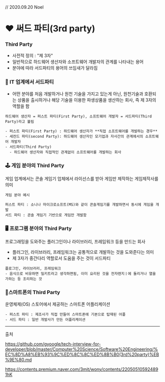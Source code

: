 // 2020.09.20 Noel



# ❤️ 써드 파티(3rd party)



### Third Party

- 사전적 정의 : "제 3자" 
- 일반적으로 하드웨어 생산자와 소프트웨어 개발자의 관계를 나타내는 용어
- 분야에 따라 서드파티의 용어의 쓰임새가 달라짐



### 🏢 IT 업계에서 서드파티

- 어떤 분야를 처음 개발하거나 원천 기술을 가지고 있는게 아닌, 원천기술과 호환되는 상품을 출시하거나 해당 기술을 이용한 파생상품을 생산하는 회사, 즉 제 3자의 역할을 함

```예시
하드웨어 생산자 = 퍼스트 파티(First Party), 소프트웨어 개발자 = 서드파티(Third Party)라고 불림

- 퍼스트 파티(First Party) : 하드웨어 생산자가 **직접 소프트웨어를 개발하는 경우**
- 세컨드 파티(second Party): 하드웨어 생산자인 모기업과 자사간의 관계에서의 소프트웨어 개발자
- 서드파티(Third Party)
  - 하드웨어 생산자와 직접적인 관계없이 소프트웨어를 개발하는 회사
```



### 🕹 게임 분야의 Third Party

게임 업계에서는 콘솔 게임기 업체에서 라이선스를 받아 게임만 제작하는 게임제작사를 의미

```예시
게임 분야 예시

퍼스트 파티 : 소니나 마이크로소프트(MS)와 같이 콘솔게임기를 개발하면서 동시에 게임을 개발
서드 파티 : 콘솔 게임기 기반으로 게임만 개발함

```



 ### 🖥 프로그램 분야의 Third Party

프로그래밍을 도와주는 플러그인이나 라이브러리, 프레임워크 등을 만드는 회사

- 플러그인, 라이브러리, 프레임워크는 공통적으로 개발하는 것을 도와준다는 의미
- 제 3자가 중간다리 역할로서 도움을 주는 것이 서드파티

```예시
플로그인, 라이브러리, 프레임워크
- 음식으로 비유하면 밀키트라고 생각하면됨, 이미 요리된 것을 전자렌지ㅣ에 돌리거나 열을 가하는 등 조리하는 것
```



### 📱스마트폰의 Third Party

운영체제(OS) 스토어에서 제공하는 스마트폰 어플리케이션

```예시
- 퍼스트 파티 : 제조사가 직접 만들어 스마트폰에 기본으로 탑재된 어플
- 서드 파티 : 일반 개발사가 만든 어플리케이션
```





<hr/>

출처

https://github.com/gyoogle/tech-interview-for-developer/blob/master/Computer%20Science/Software%20Engineering/%EC%8D%A8%EB%93%9C%ED%8C%8C%ED%8B%B0(3rd%20party)%EB%9E%80.md

https://contents.premium.naver.com/3mit/wony/contents/220505105924891hK